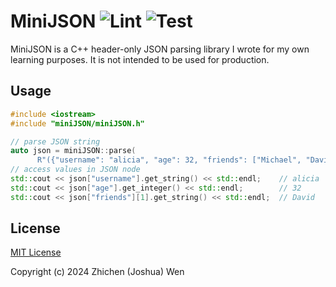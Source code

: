 # MiniJSON ![Lint](https://github.com/wzc221207/miniJSON/actions/workflows/lint.yml/badge.svg) ![Test](https://github.com/wzc221207/miniJSON/actions/workflows/test.yml/badge.svg)

MiniJSON is a C++ header-only JSON parsing library I wrote for my own learning purposes. It is not intended to be used for production.

## Usage

```cpp
#include <iostream>
#include "miniJSON/miniJSON.h"

// parse JSON string
auto json = miniJSON::parse(
      R"({"username": "alicia", "age": 32, "friends": ["Michael", "David"], "job": null})");
// access values in JSON node
std::cout << json["username"].get_string() << std::endl;    // alicia
std::cout << json["age"].get_integer() << std::endl;        // 32
std::cout << json["friends"][1].get_string() << std::endl;  // David
```

## License

[MIT License](https://github.com/wzc221207/miniJSON/blob/main/LICENSE)

Copyright (c) 2024 Zhichen (Joshua) Wen